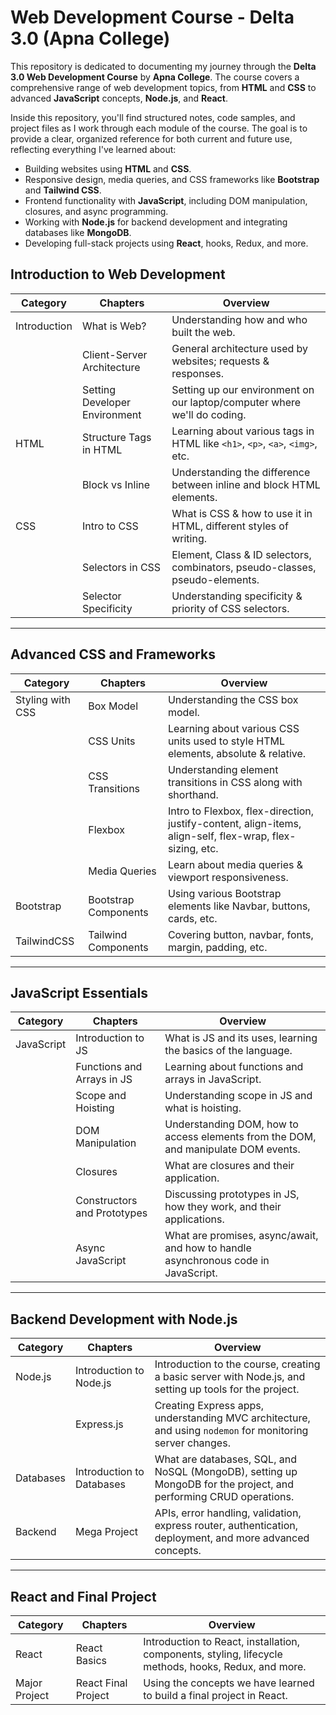 # Web Development Course - Delta 3.0 (Apna College)

This repository is dedicated to documenting my journey through the **Delta 3.0 Web Development Course** by **Apna College**. The course covers a comprehensive range of web development topics, from **HTML** and **CSS** to advanced **JavaScript** concepts, **Node.js**, and **React**.

Inside this repository, you'll find structured notes, code samples, and project files as I work through each module of the course. The goal is to provide a clear, organized reference for both current and future use, reflecting everything I've learned about:

- Building websites using **HTML** and **CSS**.
- Responsive design, media queries, and CSS frameworks like **Bootstrap** and **Tailwind CSS**.
- Frontend functionality with **JavaScript**, including DOM manipulation, closures, and async programming.
- Working with **Node.js** for backend development and integrating databases like **MongoDB**.
- Developing full-stack projects using **React**, hooks, Redux, and more.

## Introduction to Web Development

| **Category**   | **Chapters**                    | **Overview**                                                                                                       |
|----------------|---------------------------------|-------------------------------------------------------------------------------------------------------------------|
| Introduction   | What is Web?                    | Understanding how and who built the web.                                                                           |
|                | Client-Server Architecture      | General architecture used by websites; requests & responses.                                                       |
|                | Setting Developer Environment   | Setting up our environment on our laptop/computer where we'll do coding.                                           |
| HTML           | Structure Tags in HTML          | Learning about various tags in HTML like `<h1>`, `<p>`, `<a>`, `<img>`, etc.                                       |
|                | Block vs Inline                 | Understanding the difference between inline and block HTML elements.                                               |
| CSS            | Intro to CSS                    | What is CSS & how to use it in HTML, different styles of writing.                                                  |
|                | Selectors in CSS                | Element, Class & ID selectors, combinators, pseudo-classes, pseudo-elements.                                       |
|                | Selector Specificity            | Understanding specificity & priority of CSS selectors.                                                             |

---

## Advanced CSS and Frameworks

| **Category**      | **Chapters**                  | **Overview**                                                                                                        |
|-------------------|-------------------------------|---------------------------------------------------------------------------------------------------------------------|
| Styling with CSS  | Box Model                     | Understanding the CSS box model.                                                                                    |
|                   | CSS Units                     | Learning about various CSS units used to style HTML elements, absolute & relative.                                  |
|                   | CSS Transitions               | Understanding element transitions in CSS along with shorthand.                                                      |
|                   | Flexbox                       | Intro to Flexbox, flex-direction, justify-content, align-items, align-self, flex-wrap, flex-sizing, etc.            |
|                   | Media Queries                 | Learn about media queries & viewport responsiveness.                                                                |
| Bootstrap         | Bootstrap Components          | Using various Bootstrap elements like Navbar, buttons, cards, etc.                                                  |
| TailwindCSS       | Tailwind Components           | Covering button, navbar, fonts, margin, padding, etc.                                                               |

---

## JavaScript Essentials

| **Category**    | **Chapters**                   | **Overview**                                                                                                      |
|-----------------|--------------------------------|------------------------------------------------------------------------------------------------------------------ |
| JavaScript      | Introduction to JS             | What is JS and its uses, learning the basics of the language.                                                     |
|                 | Functions and Arrays in JS     | Learning about functions and arrays in JavaScript.                                                                |
|                 | Scope and Hoisting             | Understanding scope in JS and what is hoisting.                                                                   |
|                 | DOM Manipulation               | Understanding DOM, how to access elements from the DOM, and manipulate DOM events.                                |
|                 | Closures                       | What are closures and their application.                                                                          |
|                 | Constructors and Prototypes    | Discussing prototypes in JS, how they work, and their applications.                                               |
|                 | Async JavaScript               | What are promises, async/await, and how to handle asynchronous code in JavaScript.                                |


---

## Backend Development with Node.js

| **Category**     | **Chapters**                  | **Overview**                                                                                                        |
|------------------|-------------------------------|---------------------------------------------------------------------------------------------------------------------|
| Node.js          | Introduction to Node.js       | Introduction to the course, creating a basic server with Node.js, and setting up tools for the project.             |
|                  | Express.js                    | Creating Express apps, understanding MVC architecture, and using `nodemon` for monitoring server changes.           |
| Databases        | Introduction to Databases     | What are databases, SQL, and NoSQL (MongoDB), setting up MongoDB for the project, and performing CRUD operations.   |
| Backend          | Mega Project                  | APIs, error handling, validation, express router, authentication, deployment, and more advanced concepts.           |

---

## React and Final Project

| **Category**     | **Chapters**                  | **Overview**                                                                                                        |
|------------------|-------------------------------|---------------------------------------------------------------------------------------------------------------------|
| React            | React Basics                  | Introduction to React, installation, components, styling, lifecycle methods, hooks, Redux, and more.                |
| Major Project    | React Final Project           | Using the concepts we have learned to build a final project in React.                                               |

